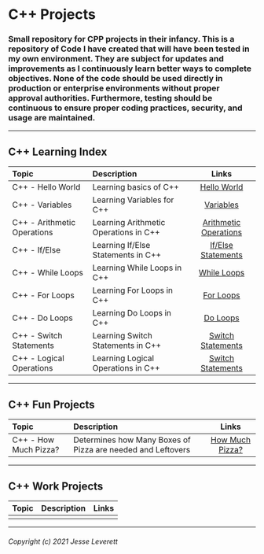 # C++ Projects
### Small repository for CPP projects in their infancy. This is a repository of Code I have created that will have been tested in my own environment. They are subject for updates and improvements as I continuously learn better ways to complete objectives. None of the code should be used directly in production or enterprise environments without proper approval authorities. Furthermore, testing should be continuous to ensure proper coding practices, security, and usage are maintained. 
---
## C++ Learning Index

| Topic                       | Description                           | Links                                                                                                                                    |
|:----------------------------|:--------------------------------------|:----------------------------------------------------------------------------------------------------------------------------------------:|
| C++ - Hello World           | Learning basics of C++                | [Hello World](https://github.com/CyberThulhu22/CPP-Projects/blob/main/1_Practice_CPP/_CPP_LEARNING__Hello_World.cpp)                     |
| C++ - Variables             | Learning Variables for C++            | [Variables](https://github.com/CyberThulhu22/CPP-Projects/blob/main/1_Practice_CPP/_CPP_LEARNING__Variables.cpp)                         |
| C++ - Arithmetic Operations | Learning Arithmetic Operations in C++ | [Arithmetic Operations](https://github.com/CyberThulhu22/CPP-Projects/blob/main/1_Practice_CPP/_CPP_LEARNING__Arithmetic_Operations.cpp) |
| C++ - If/Else               | Learning If/Else Statements in C++    | [If/Else Statements](https://github.com/CyberThulhu22/CPP-Projects/blob/main/1_Practice_CPP/_CPP_LEARNING__IF_ELSE_SYNTAX.cpp)           |
| C++ - While Loops           | Learning While Loops in C++           | [While Loops](https://github.com/CyberThulhu22/CPP-Projects/blob/main/1_Practice_CPP/_CPP_LEARNING__While_Loops.cpp)                     |
| C++ - For Loops             | Learning For Loops in C++             | [For Loops](https://github.com/CyberThulhu22/CPP-Projects/blob/main/1_Practice_CPP/_CPP_LEARNING__For_Loops.cpp)                         |
| C++ - Do Loops              | Learning Do Loops in C++              | [Do Loops](https://github.com/CyberThulhu22/CPP-Projects/blob/main/1_Practice_CPP/_CPP_LEARNING__Do_Loops.cpp)                           |
| C++ - Switch Statements     | Learning Switch Statements in C++     | [Switch Statements](https://github.com/CyberThulhu22/CPP-Projects/blob/main/1_Practice_CPP/_CPP_LEARNING__Switch_Operations.cpp)         |
| C++ - Logical Operations    | Learning Logical Operations in C++    | [Switch Statements](https://github.com/CyberThulhu22/CPP-Projects/blob/main/1_Practice_CPP/_CPP_LEARNING__Logical_Operators.cpp)         |
---

## C++ Fun Projects

| Topic                 | Description                                                 | Links                                                                                                             |
|:----------------------|:------------------------------------------------------------|:-----------------------------------------------------------------------------------------------------------------:|
| C++ - How Much Pizza? | Determines how Many Boxes of Pizza are needed and Leftovers | [How Much Pizza?](https://github.com/CyberThulhu22/CPP-Projects/blob/main/2_Fun_CPP/_CPP_FUN__How_Much_Pizza.cpp) |
---

## C++ Work Projects

| Topic | Description | Links |
|:------|:------------|:-----:|
|       |             |       |
---
###### Copyright (c) 2021 Jesse Leverett